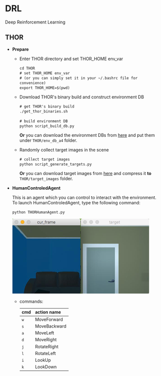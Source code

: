 # DRL
Deep Reinforcement Learning


## THOR

+ **Prepare**

	+ Enter THOR directory and set THOR_HOME env_var
	
		```
		cd THOR
		# set THOR_HOME env_var
		# (or you can simply set it in your ~/.bashrc file for convenience)
		export THOR_HOME=$(pwd)
		```

	+ Download THOR's binary build and construct environment DB
	
		```
		# get THOR's binary build
		./get_thor_binaries.sh
		
		# build environment DB 
		python script_build_db.py
		```
	
		**Or** you can download the environment DBs from [here](https://cmu.box.com/s/udt9zltav06qvga56f1envt8ock6byo6) and put them under `THOR/env_db_a4` folder.

	+ Randomly collect target images in the scene
	
		```	
		# collect target images 
		python script_generate_targets.py
	
		```
		
		**Or** you can download target images from [here](https://cmu.box.com/s/fy49k0zo6hhumxld0fp3r6h7biow5rld) and compress it **to** `THOR/target_images` folder.
	
+ **HumanControledAgent**

	This is an agent which you can control to interact with the environment. To launch HumanControledAgent, type the following command:
	
	```
	python THORHumanAgent.py
	```
	![](pics/HumanAgent.png)
	
	+ commands:
		
		| cmd| action name|
		|---|-------------|
		|`w`| MoveForward |
		|`s`| MoveBackward|
		|`a`| MoveLeft    |
		|`d`| MoveRight   |
		|`j`| RotateRight |
		|`l`| RotateLeft  |
		|`i`| LookUp      |
		|`k`| LookDown    |
	